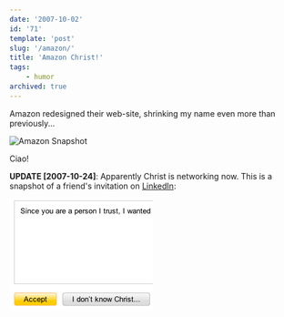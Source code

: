 ```yaml
---
date: '2007-10-02'
id: '71'
template: 'post'
slug: '/amazon/'
title: 'Amazon Christ!'
tags:
    - humor
archived: true
---
```


Amazon redesigned their web-site, shrinking my name even more than
previously...

![Amazon
Snapshot](amazon-christ.png 'Amazon Snapshot')

Ciao!

**UPDATE \[2007-10-24\]**: Apparently Christ is networking now. This is a
snapshot of a friend's invitation on [LinkedIn](http://linkedin.com/):

![I Don’t Know Christ](idontknowchrist.png)
